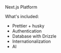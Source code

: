 Next.js Platform

What's included:

- Prettier + husky
- Authentication
- Database with Drizzle
- Internationalization
- AI
